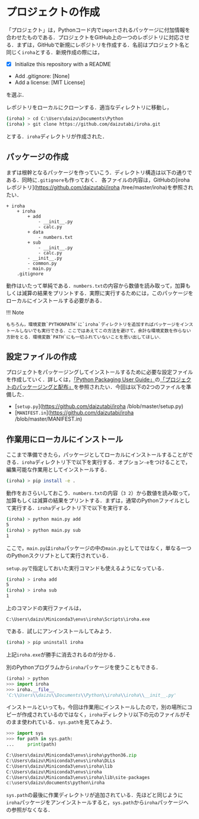 # プロジェクトの作成

「プロジェクト」は，Pythonコード内で`import`されるパッケージに付加情報を合わせたものである．プロジェクトをGitHub上の一つのレポジトリに対応させる．まずは，GitHubで新規にレポジトリを作成する．名前はプロジェクト名と同じく`iroha`とする．新規作成の際には，

* [x] Initialize this repository with a README
* Add .gitignore: [None]
* Add a license: [MIT License]

を選ぶ．

レポジトリをローカルにクローンする．適当なディレクトリに移動し，

```bash
(iroha) > cd C:\Users\daizu\Documents\Python
(iroha) > git clone https://github.com/daizutabi/iroha.git
```

とする．`iroha`ディレクトリが作成された．


## パッケージの作成

まずは根幹となるパッケージを作っていこう．ディレクトリ構造は以下の通りである．同時に`.gitignore`も作っておく． 各ファイルの内容は，GitHubの[irohaレポジトリ](https://github.com/daizutabi/iroha
/tree/master/iroha)を参照されたい．

```
+ iroha
    + iroha
        + add
            - __init__.py
            - calc.py
        + data
            - numbers.txt
        + sub
            - __init__.py
            - calc.py
        - __init__.py
        - common.py
        - main.py
    .gitignore
```

動作はいたって単純である．`numbers.txt`の内容から数値を読み取って，加算もしくは減算の結果をプリントする．実際に実行するためには，このパッケージをローカルにインストールする必要がある．

!!! Note

    もちろん，環境変数`PYTHONPATH`に`iroha`ディレクトリを追加すればパッケージをインストールしないでも実行できる．ここではあえてこの方法を避けて，余計な環境変数を作らない方針をとる．環境変数`PATH`にも一切ふれていないことを思い出してほしい．

## 設定ファイルの作成

プロジェクトをパッケージングしてインストールするために必要な設定ファイルを作成していく．詳しくは，[「Python Packaging User Guide」](http://python-packaging-user-guide-ja.readthedocs.io/ja/latest/index.html)の[「プロジェクトのパッケージングと配布」](http://python-packaging-user-guide-ja.readthedocs.io/ja/latest/distributing.html#id4)を参照されたい．今回は以下の2つのファイルを準備した．


* [`setup.py`](https://github.com/daizutabi/iroha
/blob/master/setup.py)
* [`MANIFEST.in`](https://github.com/daizutabi/iroha
/blob/master/MANIFEST.in)


## 作業用にローカルにインストール

ここまで準備できたら，パッケージとしてローカルにインストールすることができる．`iroha`ディレクトリ下で以下を実行する．オプション`-e`をつけることで，編集可能な作業用としてインストールする．

```bash
(iroha) > pip install -e .
```

動作をおさらいしておこう．`numbers.txt`の内容（`3 2`）から数値を読み取って，加算もしくは減算の結果をプリントする．まずは，通常のPythonファイルとして実行する．`iroha`ディレクトリ下で以下を実行する．

```bash
(iroha) > python main.py add
5
(iroha) > python main.py sub
1
```

ここで，`main.py`は`iroha`パッケージの中の`main.py`としてではなく，単なる一つのPythonスクリプトとして実行されている．

`setup.py`で指定しておいた実行コマンドも使えるようになっている．

```bash
(iroha) > iroha add
5
(iroha) > iroha sub
1
```

上のコマンドの実行ファイルは，

```
C:\Users\daizu\Miniconda3\envs\iroha\Scripts\iroha.exe
```

である．試しにアンインストールしてみよう．

```bash
(iroha) > pip uninstall iroha
```

上記`iroha.exe`が勝手に消去されるのが分かる．

別のPythonプログラムから`iroha`パッケージを使うこともできる．

```python
(iroha) > python
>>> import iroha
>>> iroha.__file__
'C:\\Users\\daizu\\Documents\\Python\\iroha\\iroha\\__init__.py'
```

インストールといっても，今回は作業用にインストールしたので，別の場所にコピーが作成されているのではなく，`iroha`ディレクトリ以下の元のファイルがそのまま使われている．`sys.path`を見てみよう．

```python
>>> import sys
>>> for path in sys.path:
...     print(path)

C:\Users\daizu\Miniconda3\envs\iroha\python36.zip
C:\Users\daizu\Miniconda3\envs\iroha\DLLs
C:\Users\daizu\Miniconda3\envs\iroha\lib
C:\Users\daizu\Miniconda3\envs\iroha
C:\Users\daizu\Miniconda3\envs\iroha\lib\site-packages
c:\users\daizu\documents\python\iroha
```

`sys.path`の最後に作業ディレクトリが追加されている．先ほどと同じように`iroha`パッケージをアンインストールすると，`sys.path`から`iroha`パッケージへの参照がなくなる．
